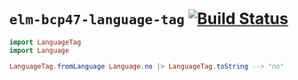 # `elm-bcp47-language-tag` [![Build Status](https://github.com/dillonkearns/elm-bcp47-language-tag/workflows/CI/badge.svg)](https://github.com/dillonkearns/elm-bcp47-language-tag/actions?query=branch%3Amain)

```elm
import LanguageTag
import Language

LanguageTag.fromLanguage Language.no |> LanguageTag.toString --> "no"
```
